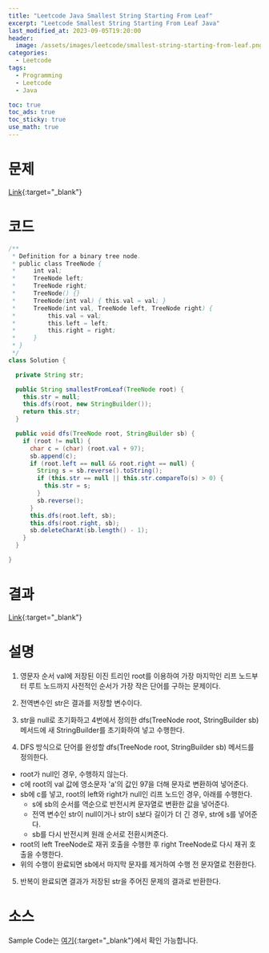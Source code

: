 ```yaml
---
title: "Leetcode Java Smallest String Starting From Leaf"
excerpt: "Leetcode Smallest String Starting From Leaf Java"
last_modified_at: 2023-09-05T19:20:00
header:
  image: /assets/images/leetcode/smallest-string-starting-from-leaf.png
categories:
  - Leetcode
tags:
  - Programming
  - Leetcode
  - Java

toc: true
toc_ads: true
toc_sticky: true
use_math: true
---
```

# 문제
[Link](https://leetcode.com/problems/smallest-string-starting-from-leaf){:target="_blank"}

# 코드
```java
/**
 * Definition for a binary tree node.
 * public class TreeNode {
 *     int val;
 *     TreeNode left;
 *     TreeNode right;
 *     TreeNode() {}
 *     TreeNode(int val) { this.val = val; }
 *     TreeNode(int val, TreeNode left, TreeNode right) {
 *         this.val = val;
 *         this.left = left;
 *         this.right = right;
 *     }
 * }
 */
class Solution {

  private String str;

  public String smallestFromLeaf(TreeNode root) {
    this.str = null;
    this.dfs(root, new StringBuilder());
    return this.str;
  }

  public void dfs(TreeNode root, StringBuilder sb) {
    if (root != null) {
      char c = (char) (root.val + 97);
      sb.append(c);
      if (root.left == null && root.right == null) {
        String s = sb.reverse().toString();
        if (this.str == null || this.str.compareTo(s) > 0) {
          this.str = s;
        }
        sb.reverse();
      }
      this.dfs(root.left, sb);
      this.dfs(root.right, sb);
      sb.deleteCharAt(sb.length() - 1);
    }
  }

}
```

# 결과
[Link](https://leetcode.com/problems/smallest-string-starting-from-leaf/submissions/1041108684/){:target="_blank"}

# 설명
1. 영문자 순서 val에 저장된 이진 트리인 root를 이용하여 가장 마지막인 리프 노드부터 루트 노드까지 사전적인 순서가 가장 작은 단어를 구하는 문제이다.

2. 전역변수인 str은 결과를 저장할 변수이다.

3. str을 null로 초기화하고 4번에서 정의한 dfs(TreeNode root, StringBuilder sb) 메서드에 새 StringBuilder를 초기화하여 넣고 수행한다.

4. DFS 방식으로 단어를 완성할 dfs(TreeNode root, StringBuilder sb) 메서드를 정의한다.
- root가 null인 경우, 수행하지 않는다.
- c에 root의 val 값에 영소문자 'a'의 값인 97을 더해 문자로 변환하여 넣어준다.
- sb에 c를 넣고, root의 left와 right가 null인 리프 노드인 경우, 아래를 수행한다.
  - s에 sb의 순서를 역순으로 반전시켜 문자열로 변환한 값을 넣어준다.
  - 전역 변수인 str이 null이거나 str이 s보다 길이가 더 긴 경우, str에 s를 넣어준다.
  - sb를 다시 반전시켜 원래 순서로 전환시켜준다.
- root의 left TreeNode로 재귀 호출을 수행한 후 right TreeNode로 다시 재귀 호출을 수행한다.
- 위의 수행이 완료되면 sb에서 마지막 문자를 제거하여 수행 전 문자열로 전환한다.

5. 반복이 완료되면 결과가 저장된 str을 주어진 문제의 결과로 반환한다.

# 소스
Sample Code는 [여기](https://github.com/GracefulSoul/leetcode/blob/master/src/main/java/gracefulsoul/problems/SmallestStringStartingFromLeaf.java){:target="_blank"}에서 확인 가능합니다.